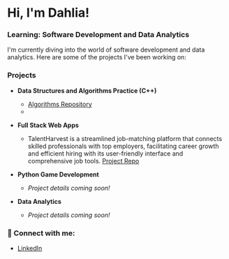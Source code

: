 # Hi, I'm Dahlia! 
### Learning: Software Development and Data Analytics 

I'm currently diving into the world of software development and data analytics. Here are some of the projects I've been working on:

### Projects

- **Data Structures and Algorithms Practice (C++)**
  - [Algorithms Repository](https://github.com/dahliasukaik/Algorithims-.git)
  - 

- **Full Stack Web Apps**
  - TalentHarvest is a streamlined job-matching platform that connects skilled professionals with top employers, facilitating career growth and efficient hiring with its user-friendly interface and comprehensive job tools. [Project Repo](https://github.com/dahliasukaik/CPSC-362-Group-6.git)

- **Python Game Development**
  - *Project details coming soon!*

- **Data Analytics**
  - *Project details coming soon!*

### 🤳 Connect with me:

- [LinkedIn](https://www.linkedin.com/in/dahliasukaik928)

